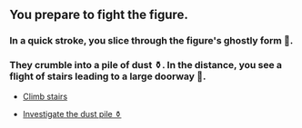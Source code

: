 ## You prepare to fight the figure.
### In a quick stroke, you slice through the figure's ghostly form 🤺. 
### They crumble into a pile of dust ⚱️. In the distance, you see a flight of stairs leading to a large doorway 🚪.

* [Climb stairs](../3/1.md)

* [Investigate the dust pile ⚱️](3-D.md)